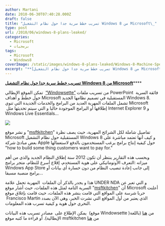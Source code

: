 ```yaml
---
author: Martani
date: 2010-06-30T07:40:28.000Z
draft: false
title: "تسريب خطط سرية جدا حول نظام التشغيل Windows 8 من Microsoft\_"
type: post
url: /2010/06/windows-8-plans-leaked/
categories:
  - Microsoft
  - برمجيات
tags:
  - Microsoft
  - Windows8
coverImage: /static/images/windows-8-plans-leaked/Windows-8-Machine-Specifications.png
excerpt: "**[تسريب خطط سرية جدا حول نظام التشغيل Windows 8 من Microsoft](it-scoop.com/2010/06/windows-8-plans-leaked)**\\*\\*\\*\\*\n\nتمكن الموقع الإيطالي \_[“Windowsette”](http://www.windowsette.com/2010/06/sfuggite-slide-segretissime-sullo.html) من تسريب ملفات PowerPoint \_فائقة السرية حول خطط و أهداف Microsoft المستقبلية في تصميم نظامها الجديد Windows 8. تشمل الملفات المهربة العديد من البرامج والخدمات الجديدة"
---
```

**[تسريب خطط سرية جدا حول نظام التشغيل Windows 8 من Microsoft](it-scoop.com/2010/06/windows-8-plans-leaked)**\*\*\*\*

تمكن الموقع الإيطالي  [“Windowsette”](http://www.windowsette.com/2010/06/sfuggite-slide-segretissime-sullo.html) من تسريب ملفات PowerPoint  فائقة السرية حول خطط و أهداف Microsoft المستقبلية في تصميم نظامها الجديد Windows 8. تشمل الملفات المهربة العديد من البرامج والخدمات الجديدة التي تنوي Microsoft  إطلاقها أو البرامج الموجودة حاليا و التي سيتم تحديثها مثل Internet Explorer 9 و Windows Live Essentials...

![](/static/images/windows-8-plans-leaked/Windows-8-Machine-Specifications.png)

و نشر موقع "[msftkitchen](http://msftkitchen.com/2010/06/windows-8-plans-leaked-numerous-details-revealed.html)" تفاصيل شاملة لكل الشرائح المهربة، حيث يصف نظرة Microsoft المستقبلية حول نظام التشغيل Windows 8 و كيف أنها تعتمد مباشرة على بعض مبادئ شركة Apple حول كيفية إنتاج برامج يرغب المستخدمون بالدفع لاستعمالها "how to build some thing customers want to pay for."

وبحسب هذه التقارير ينتظر أن تكون 2012 سنة إطلاق النظام الجديد والذي من أهم ميزاته :التعرف الأوتوماتيكي على هوية المستخدم، إقلاع أسرع للنظام، متجر برامج Windows App Store إلى جانب إعادة تنصيب النظام من دون خسارة أي بيانات أو برامج منصبة مسبقا...

هذا و يجدر بالذكر أن الملفات  المهربة تحمل علامة UNDER NDA و التي تعبر عن السرية التامة لمثل هذه الملفات، حيث أشار موقع "[msftkitchen](http://msftkitchen.com/2010/06/the-anatomy-of-a-leak-windows-8-documentation.html)" أن Microsoft أعلنت حربا شرسة على المواقع التي قامت بنشر هذه الملفات، حيث قامت بإغلاق موقع  Francisco Martin الذي يعتبر من أول المواقع التي نشرت الخبر، وهي الآن بصدد التحري حول هوية و كيفية تسرب هذه المعلومات.

يمكن الإطلاع على  مصادر تسريب هذه البيانات  (موقع Windowsette )من [هنا](http://www.windowsette.com/2010/06/sfuggite-slide-segretissime-sullo.html) (باللغة الإيطالية). أو قراءة ما كتبه موقع msftkitchen من [هنا](http://msftkitchen.com/2010/06/windows-8-plans-leaked-numerous-details-revealed.html)
